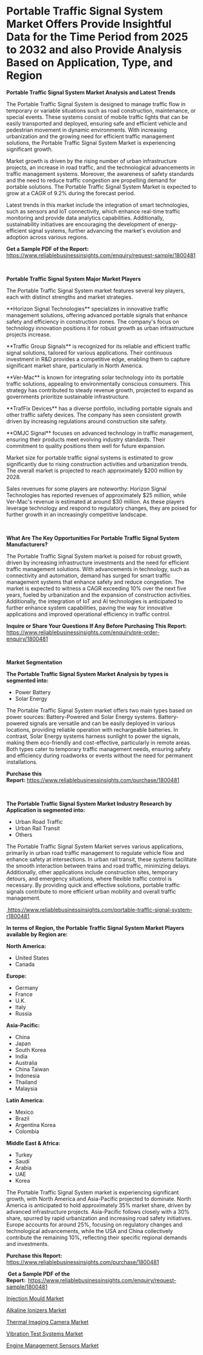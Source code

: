 <p><h1>Portable Traffic Signal System Market Offers Provide Insightful Data for the Time Period from 2025 to 2032 and also Provide Analysis Based on Application, Type, and Region</h1></p><p><strong>Portable Traffic Signal System Market Analysis and Latest Trends</strong></p>
<p><p>The Portable Traffic Signal System is designed to manage traffic flow in temporary or variable situations such as road construction, maintenance, or special events. These systems consist of mobile traffic lights that can be easily transported and deployed, ensuring safe and efficient vehicle and pedestrian movement in dynamic environments. With increasing urbanization and the growing need for efficient traffic management solutions, the Portable Traffic Signal System Market is experiencing significant growth.</p><p>Market growth is driven by the rising number of urban infrastructure projects, an increase in road traffic, and the technological advancements in traffic management systems. Moreover, the awareness of safety standards and the need to reduce traffic congestion are propelling demand for portable solutions. The Portable Traffic Signal System Market is expected to grow at a CAGR of 9.2% during the forecast period. </p><p>Latest trends in this market include the integration of smart technologies, such as sensors and IoT connectivity, which enhance real-time traffic monitoring and provide data analytics capabilities. Additionally, sustainability initiatives are encouraging the development of energy-efficient signal systems, further advancing the market's evolution and adoption across various regions.</p></p>
<p><strong>Get a Sample PDF of the Report:&nbsp;</strong> <a href="https://www.reliablebusinessinsights.com/enquiry/request-sample/1800481?utm_campaign=116&utm_medium=2&utm_source=Github&utm_content=ia&utm_term=10042025&utm_id=portable-traffic-signal-system">https://www.reliablebusinessinsights.com/enquiry/request-sample/1800481</a></p>
<p>&nbsp;</p>
<p><strong>Portable Traffic Signal System Major Market Players</strong></p>
<p><p>The Portable Traffic Signal System market features several key players, each with distinct strengths and market strategies. </p><p>**Horizo​​n Signal Technologies** specializes in innovative traffic management solutions, offering advanced portable signals that enhance safety and efficiency in construction zones. The company's focus on technology innovation positions it for robust growth as urban infrastructure projects increase.</p><p>**Traffic Group Signals** is recognized for its reliable and efficient traffic signal solutions, tailored for various applications. Their continuous investment in R&D provides a competitive edge, enabling them to capture significant market share, particularly in North America.</p><p>**Ver-Mac** is known for integrating solar technology into its portable traffic solutions, appealing to environmentally conscious consumers. This strategy has contributed to steady revenue growth, projected to expand as governments prioritize sustainable infrastructure.</p><p>**TrafFix Devices** has a diverse portfolio, including portable signals and other traffic safety devices. The company has seen consistent growth driven by increasing regulations around construction site safety. </p><p>**OMJC Signal** focuses on advanced technology in traffic management, ensuring their products meet evolving industry standards. Their commitment to quality positions them well for future expansion.</p><p>Market size for portable traffic signal systems is estimated to grow significantly due to rising construction activities and urbanization trends. The overall market is projected to reach approximately $200 million by 2028.</p><p>Sales revenues for some players are noteworthy: Horizon Signal Technologies has reported revenues of approximately $25 million, while Ver-Mac's revenue is estimated at around $30 million. As these players leverage technology and respond to regulatory changes, they are poised for further growth in an increasingly competitive landscape.</p></p>
<p>&nbsp;</p>
<p><strong>What Are The Key Opportunities For Portable Traffic Signal System Manufacturers?</strong></p>
<p><p>The Portable Traffic Signal System market is poised for robust growth, driven by increasing infrastructure investments and the need for efficient traffic management solutions. With advancements in technology, such as connectivity and automation, demand has surged for smart traffic management systems that enhance safety and reduce congestion. The market is expected to witness a CAGR exceeding 10% over the next five years, fueled by urbanization and the expansion of construction activities. Additionally, the integration of IoT and AI technologies is anticipated to further enhance system capabilities, paving the way for innovative applications and improved operational efficiency in traffic control.</p></p>
<p><strong>Inquire or Share Your Questions If Any Before Purchasing This Report:</strong> <a href="https://www.reliablebusinessinsights.com/enquiry/pre-order-enquiry/1800481?utm_campaign=116&utm_medium=2&utm_source=Github&utm_content=ia&utm_term=10042025&utm_id=portable-traffic-signal-system">https://www.reliablebusinessinsights.com/enquiry/pre-order-enquiry/1800481</a></p>
<p>&nbsp;</p>
<p><strong>Market Segmentation</strong></p>
<p><strong>The Portable Traffic Signal System Market Analysis by types is segmented into:</strong></p>
<p><ul><li>Power Battery</li><li>Solar Energy</li></ul></p>
<p><p>The Portable Traffic Signal System market offers two main types based on power sources: Battery-Powered and Solar Energy systems. Battery-powered signals are versatile and can be easily deployed in various locations, providing reliable operation with rechargeable batteries. In contrast, Solar Energy systems harness sunlight to power the signals, making them eco-friendly and cost-effective, particularly in remote areas. Both types cater to temporary traffic management needs, ensuring safety and efficiency during roadworks or events without the need for permanent installations.</p></p>
<p><strong>Purchase this Report:&nbsp;</strong><a href="https://www.reliablebusinessinsights.com/purchase/1800481?utm_campaign=116&utm_medium=2&utm_source=Github&utm_content=ia&utm_term=10042025&utm_id=portable-traffic-signal-system">https://www.reliablebusinessinsights.com/purchase/1800481</a></p>
<p>&nbsp;</p>
<p><strong>The Portable Traffic Signal System Market Industry Research by Application is segmented into:</strong></p>
<p><ul><li>Urban Road Traffic</li><li>Urban Rail Transit</li><li>Others</li></ul></p>
<p><p>The Portable Traffic Signal System Market serves various applications, primarily in urban road traffic management to regulate vehicle flow and enhance safety at intersections. In urban rail transit, these systems facilitate the smooth interaction between trains and road traffic, minimizing delays. Additionally, other applications include construction sites, temporary detours, and emergency situations, where flexible traffic control is necessary. By providing quick and effective solutions, portable traffic signals contribute to more efficient urban mobility and overall traffic management.</p></p>
<p><a href="https://www.reliablebusinessinsights.com/portable-traffic-signal-system-r1800481?utm_campaign=116&utm_medium=2&utm_source=Github&utm_content=ia&utm_term=10042025&utm_id=portable-traffic-signal-system">&nbsp;https://www.reliablebusinessinsights.com/portable-traffic-signal-system-r1800481</a></p>
<p><strong>In terms of Region, the Portable Traffic Signal System Market Players available by Region are:</strong></p>
<p>
    <p> <strong> North America: </strong>
        <ul>
            <li>United States</li>
            <li>Canada</li>
        </ul>
        </p> 
    <p> <strong> Europe: </strong>
        <ul>
            <li>Germany</li>
            <li>France</li>
            <li>U.K.</li>
            <li>Italy</li>
            <li>Russia</li>
        </ul>
        </p> 
    <p> <strong> Asia-Pacific: </strong>
        <ul>
            <li>China</li>
            <li>Japan</li>
            <li>South Korea</li>
            <li>India</li>
            <li>Australia</li>
            <li>China Taiwan</li>
            <li>Indonesia</li>
            <li>Thailand</li>
            <li>Malaysia</li>
        </ul>
        </p> 
    <p> <strong> Latin America: </strong>
        <ul>
            <li>Mexico</li>
            <li>Brazil</li>
            <li>Argentina Korea</li>
            <li>Colombia</li>
        </ul>
        </p> 
    <p> <strong> Middle East & Africa: </strong>
        <ul>
            <li>Turkey</li>
            <li>Saudi</li>
            <li>Arabia</li>
            <li>UAE</li>
            <li>Korea</li>
        </ul>
    </p>
    </p>
<p><p>The Portable Traffic Signal System market is experiencing significant growth, with North America and Asia-Pacific projected to dominate. North America is anticipated to hold approximately 35% market share, driven by advanced infrastructure projects. Asia-Pacific follows closely with a 30% share, spurred by rapid urbanization and increasing road safety initiatives. Europe accounts for around 25%, focusing on regulatory changes and technological advancements, while the USA and China collectively contribute the remaining 10%, reflecting their specific regional demands and investments.</p></p>
<p><strong>Purchase this Report: </strong><a href="https://www.reliablebusinessinsights.com/purchase/1800481?utm_campaign=116&utm_medium=2&utm_source=Github&utm_content=ia&utm_term=10042025&utm_id=portable-traffic-signal-system">https://www.reliablebusinessinsights.com/purchase/1800481</a></p>
<p>&nbsp;<strong>Get a Sample PDF of the Report:&nbsp;&nbsp;</strong><a href="https://www.reliablebusinessinsights.com/enquiry/request-sample/1800481?utm_campaign=116&utm_medium=2&utm_source=Github&utm_content=ia&utm_term=10042025&utm_id=portable-traffic-signal-system">https://www.reliablebusinessinsights.com/enquiry/request-sample/1800481</a></p>
<p><strong></strong></p>
<p><p><a href="https://github.com/marteionun0/Market-Research-Report-List-1/blob/main/injection-mould-market.md?utm_campaign=116&utm_medium=2&utm_source=Github&utm_content=ia&utm_term=10042025&utm_id=portable-traffic-signal-system">Injection Mould Market</a></p><p><a href="https://github.com/lugnabirue/Market-Research-Report-List-1/blob/main/alkaline-ionizers-market.md?utm_campaign=116&utm_medium=2&utm_source=Github&utm_content=ia&utm_term=10042025&utm_id=portable-traffic-signal-system">Alkaline Ionizers Market</a></p><p><a href="https://github.com/gakpasulgun/Market-Research-Report-List-1/blob/main/thermal-imaging-camera-market.md?utm_campaign=116&utm_medium=2&utm_source=Github&utm_content=ia&utm_term=10042025&utm_id=portable-traffic-signal-system">Thermal Imaging Camera Market</a></p><p><a href="https://github.com/shpirttangim48/Market-Research-Report-List-1/blob/main/vibration-test-systems-market.md?utm_campaign=116&utm_medium=2&utm_source=Github&utm_content=ia&utm_term=10042025&utm_id=portable-traffic-signal-system">Vibration Test Systems Market</a></p><p><a href="https://github.com/braisykhwezi/Market-Research-Report-List-1/blob/main/engine-management-sensors-market.md?utm_campaign=116&utm_medium=2&utm_source=Github&utm_content=ia&utm_term=10042025&utm_id=portable-traffic-signal-system">Engine Management Sensors Market</a></p></p>